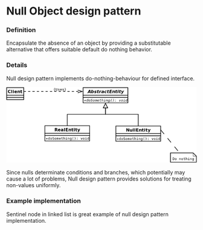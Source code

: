 Null Object design pattern
==========================

### Definition

Encapsulate the absence of an object by providing a substitutable
alternative that offers suitable default do nothing behavior.

### Details

Null design pattern implements do-nothing-behaviour for defined interface.

![](null_object_uml.png)

Since nulls determinate conditions and branches, which potentially may cause a lot
of problems, Null design pattern provides solutions for treating non-values
uniformly.

### Example implementation

Sentinel node in linked list is great example of null design pattern implementation.
